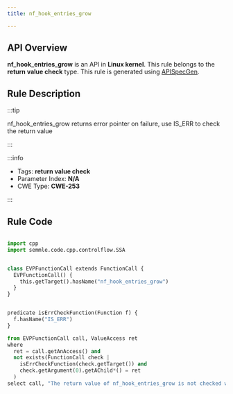 ```yaml
---
title: nf_hook_entries_grow

---
```



## API Overview
**nf_hook_entries_grow** is an API in **Linux kernel**. This rule belongs to the **return value check** type. This rule is generated using [APISpecGen](../../tools/APISpecGen).
## Rule Description

:::tip

nf_hook_entries_grow returns error pointer on failure, use IS_ERR to check the return value

:::

:::info

- Tags: **return value check**
- Parameter Index: **N/A**
- CWE Type: **CWE-253**

:::

## Rule Code
```python

import cpp
import semmle.code.cpp.controlflow.SSA


class EVPFunctionCall extends FunctionCall {
  EVPFunctionCall() {
    this.getTarget().hasName("nf_hook_entries_grow")
  }
}


predicate isErrCheckFunction(Function f) {
  f.hasName("IS_ERR") 
}

from EVPFunctionCall call, ValueAccess ret
where
  ret = call.getAnAccess() and
  not exists(FunctionCall check |
    isErrCheckFunction(check.getTarget()) and
    check.getArgument(0).getAChild*() = ret
  )
select call, "The return value of nf_hook_entries_grow is not checked with IS_ERR."
    
```